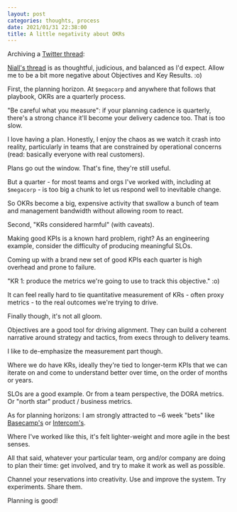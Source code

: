 ```yaml
---
layout: post
categories: thoughts, process
date: 2021/01/31 22:38:00
title: A little negativity about OKRs
---
```


Archiving a [Twitter
thread](https://twitter.com/systemician/status/1356008952899772417):

[Niall's thread](https://twitter.com/niallm/status/1355988157108465664) is as
thoughtful, judicious, and balanced as I'd expect. Allow me to be a bit more
negative about Objectives and Key Results. :o)

First, the planning horizon. At `$megacorp` and anywhere that follows that
playbook, OKRs are a quarterly process.

"Be careful what you measure": if your planning cadence is quarterly, there's a
strong chance it'll become your delivery cadence too. That is too slow.

I love having a plan. Honestly, I enjoy the chaos as we watch it crash into
reality, particularly in teams that are constrained by operational concerns
(read: basically everyone with real customers).

Plans go out the window. That's fine, they're still useful.

But a quarter - for most teams and orgs I've worked with, including at
`$megacorp` - is too big a chunk to let us respond well to inevitable change.

So OKRs become a big, expensive activity that swallow a bunch of team and
management bandwidth without allowing room to react.

Second, "KRs considered harmful" (with caveats).

Making good KPIs is a known hard problem, right? As an engineering example,
consider the difficulty of producing meaningful SLOs.

Coming up with a brand new set of good KPIs each quarter is high overhead and
prone to failure.

"KR 1: produce the metrics we're going to use to track this objective." :o)

It can feel really hard to tie quantitative measurement of KRs - often proxy
metrics - to the real outcomes we're trying to drive.

Finally though, it's not all gloom.

Objectives are a good tool for driving alignment. They can build a coherent
narrative around strategy and tactics, from execs through to delivery teams.

I like to de-emphasize the measurement part though.

Where we do have KRs, ideally they're tied to longer-term KPIs that we can
iterate on and come to understand better over time, on the order of months or
years.

SLOs are a good example. Or from a team perspective, the DORA metrics. Or
"north star" product / business metrics.

As for planning horizons: I am strongly attracted to ~6 week "bets" like
[Basecamp's](https://basecamp.com/shapeup) or
[Intercom's](https://intercom.com/blog/6-week-cycle-for-product-teams/).

Where I've worked like this, it's felt lighter-weight and more agile in the
best senses.

All that said, whatever your particular team, org and/or company are doing to
plan their time: get involved, and try to make it work as well as possible.

Channel your reservations into creativity. Use and improve the system. Try
experiments. Share them.

Planning is good!
